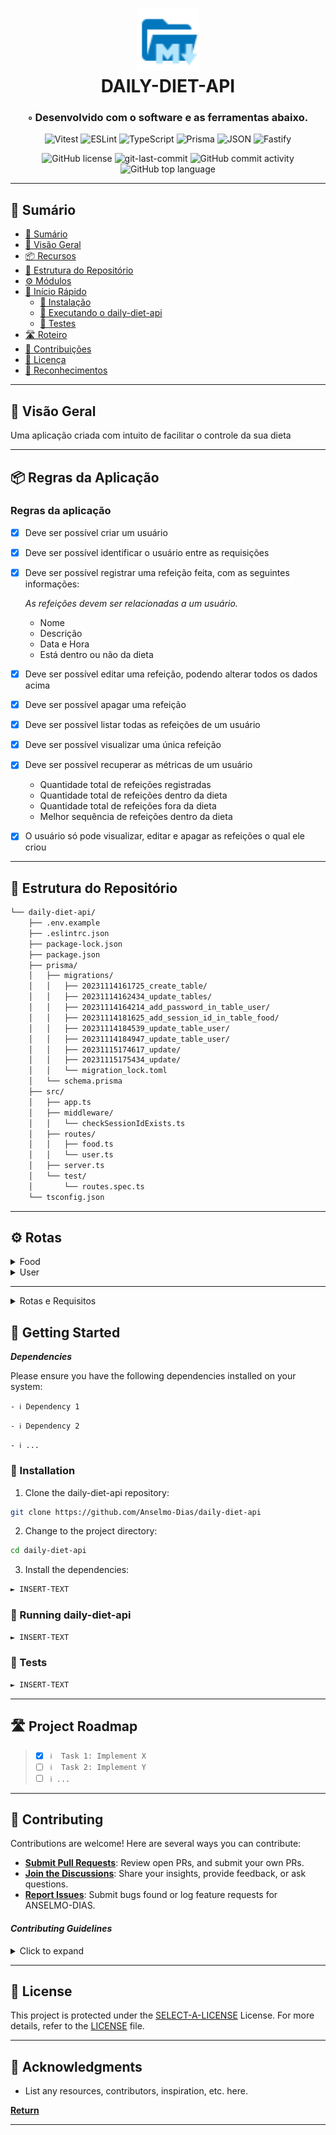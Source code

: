 <div align="center">
<h1 align="center">
<img src="https://raw.githubusercontent.com/PKief/vscode-material-icon-theme/ec559a9f6bfd399b82bb44393651661b08aaf7ba/icons/folder-markdown-open.svg" width="100" />
<br>DAILY-DIET-API</h1>
<h3>◦ Desenvolvido com o software e as ferramentas abaixo.</h3>

<p align="center">
<img src="https://img.shields.io/badge/Vitest-6E9F18.svg?style=flat-square&logo=Vitest&logoColor=white" alt="Vitest" />
<img src="https://img.shields.io/badge/ESLint-4B32C3.svg?style=flat-square&logo=ESLint&logoColor=white" alt="ESLint" />
<img src="https://img.shields.io/badge/TypeScript-3178C6.svg?style=flat-square&logo=TypeScript&logoColor=white" alt="TypeScript" />
<img src="https://img.shields.io/badge/Prisma-2D3748.svg?style=flat-square&logo=Prisma&logoColor=white" alt="Prisma" />
<img src="https://img.shields.io/badge/JSON-000000.svg?style=flat-square&logo=JSON&logoColor=white" alt="JSON" />
<img src="https://img.shields.io/badge/Fastify-000000.svg?style=flat-square&logo=Fastify&logoColor=white" alt="Fastify" />
</p>
<img src="https://img.shields.io/github/license/Anselmo-Dias/daily-diet-api?style=flat-square&color=5D6D7E" alt="GitHub license" />
<img src="https://img.shields.io/github/last-commit/Anselmo-Dias/daily-diet-api?style=flat-square&color=5D6D7E" alt="git-last-commit" />
<img src="https://img.shields.io/github/commit-activity/m/Anselmo-Dias/daily-diet-api?style=flat-square&color=5D6D7E" alt="GitHub commit activity" />
<img src="https://img.shields.io/github/languages/top/Anselmo-Dias/daily-diet-api?style=flat-square&color=5D6D7E" alt="GitHub top language" />
</div>

---

## 📖 Sumário
- [📖 Sumário](#-sumário)
- [📍 Visão Geral](#-visão-geral)
- [📦 Recursos](#-Regras-da-Aplicação)
- [📂 Estrutura do Repositório](#-Estrutura-do-Repositório)
- [⚙️ Módulos](#módulos)
- [🚀 Início Rápido](#-início-rápido)
    - [🔧 Instalação](#-instalação)
    - [🤖 Executando o daily-diet-api](#-executando-o-daily-diet-api)
    - [🧪 Testes](#-testes)
- [🛣 Roteiro](#-roteiro)
- [🤝 Contribuições](#-contribuições)
- [📄 Licença](#-licença)
- [👏 Reconhecimentos](#-reconhecimentos)

---

## 📍 Visão Geral

Uma aplicação criada com intuito de facilitar o controle da sua dieta

---

## 📦 Regras da Aplicação

### Regras da aplicação

- [x] Deve ser possível criar um usuário <br/>
- [x] Deve ser possível identificar o usuário entre as requisições <br/>
- [x] Deve ser possível registrar uma refeição feita, com as seguintes informações: 

    *As refeições devem ser relacionadas a um usuário.*
    
    - Nome
    - Descrição
    - Data e Hora
    - Está dentro ou não da dieta

- [x] Deve ser possível editar uma refeição, podendo alterar todos os dados acima <br/>
- [x] Deve ser possível apagar uma refeição <br/>
- [x] Deve ser possível listar todas as refeições de um usuário <br/>
- [x] Deve ser possível visualizar uma única refeição <br/>
- [X] Deve ser possível recuperar as métricas de um usuário <br/>
    - Quantidade total de refeições registradas
    - Quantidade total de refeições dentro da dieta
    - Quantidade total de refeições fora da dieta
    - Melhor sequência de refeições dentro da dieta
- [x] O usuário só pode visualizar, editar e apagar as refeições o qual ele criou

---


## 📂 Estrutura do Repositório

```sh
└── daily-diet-api/
    ├── .env.example
    ├── .eslintrc.json
    ├── package-lock.json
    ├── package.json
    ├── prisma/
    │   ├── migrations/
    │   │   ├── 20231114161725_create_table/
    │   │   ├── 20231114162434_update_tables/
    │   │   ├── 20231114164214_add_password_in_table_user/
    │   │   ├── 20231114181625_add_session_id_in_table_food/
    │   │   ├── 20231114184539_update_table_user/
    │   │   ├── 20231114184947_update_table_user/
    │   │   ├── 20231115174617_update/
    │   │   ├── 20231115175434_update/
    │   │   └── migration_lock.toml
    │   └── schema.prisma
    ├── src/
    │   ├── app.ts
    │   ├── middleware/
    │   │   └── checkSessionIdExists.ts
    │   ├── routes/
    │   │   ├── food.ts
    │   │   └── user.ts
    │   ├── server.ts
    │   └── test/
    │       └── routes.spec.ts
    └── tsconfig.json
````

---


## ⚙️ Rotas

<details closed><summary>Food</summary>

| Rota                                                                                            | Metodo                   |
| ---                                                                                             | ---                       |
| /food       | GET |
| /food/:id       | GET |
| /food       | POST |
| /food/:id       | PUT |
| /food/:id       | DELETE |

</details>

<details closed><summary>User</summary>

| Rota                                                                                            | Metodo                   |
| ---                                                                                             | ---                       |
| /metrics       | GET |
| /register       | POST |

</details>

---

<details closed><summary>Rotas e Requisitos</summary>

## 🛣️ Rotas e Requisitos

### 🍲 Food

#### `GET /food`

Retorna todas as refeições registradas pelo usuário autenticado.

**Pré-requisitos:**
- [x] O usuário deve estar autenticado com uma sessão válida.

---

#### `GET /food/:id`

Retorna uma refeição específica com base no ID fornecido.

**Pré-requisitos:**
- [x] O usuário deve estar autenticado com uma sessão válida.

---

#### `POST /food`

Registra uma nova refeição com os seguintes dados no corpo da requisição:
- `name` (string): Nome da refeição.
- `userId` (string): ID do usuário proprietário da refeição.
- `description` (string): Descrição da refeição.
- `inDiet` (enum): Indica se a refeição está na dieta (`diet`) ou não (`nodiet`).

**Pré-requisitos:**
- [x] O usuário deve estar autenticado com uma sessão válida.

---

#### `PUT /food/:id`

Atualiza uma refeição existente com os seguintes dados no corpo da requisição:
- \`name\` (string): Novo nome da refeição.
- \`description\` (string): Nova descrição da refeição.
- \`inDiet\` (enum): Indica se a refeição está na dieta (\`diet\`) ou não (\`nodiet\`).

**Pré-requisitos:**
- [x] O usuário deve estar autenticado com uma sessão válida.

---

#### `DELETE /food/:id`

Exclui uma refeição com base no ID fornecido.

**Pré-requisitos:**
- [x] O usuário deve estar autenticado com uma sessão válida.

---

### 📊 User

#### `GET /metrics`

Retorna métricas relacionadas às refeições do usuário autenticado, incluindo:
- `quantityFood`: Quantidade total de refeições registradas.
- `diet`: Quantidade total de refeições dentro da dieta.
- `noDiet`: Quantidade total de refeições fora da dieta.
- `sequenceDiet`: Melhor sequência de refeições dentro da dieta.

**Pré-requisitos:**
- [x] O usuário deve estar autenticado com uma sessão válida.

---

### 📝 Registro de Usuário

#### `POST /register`

Registra um novo usuário com os seguintes dados no corpo da requisição:
- \`name\` (string): Nome do usuário.
- \`email\` (string): Endereço de e-mail do usuário (deve ser único).
- \`password\` (string): Senha do usuário.

**Pré-requisitos:**
- [ ] Não requer autenticação.

---

</details>

## 🚀 Getting Started

***Dependencies***

Please ensure you have the following dependencies installed on your system:

`- ℹ️ Dependency 1`

`- ℹ️ Dependency 2`

`- ℹ️ ...`

### 🔧 Installation

1. Clone the daily-diet-api repository:
```sh
git clone https://github.com/Anselmo-Dias/daily-diet-api
```

2. Change to the project directory:
```sh
cd daily-diet-api
```

3. Install the dependencies:
```sh
► INSERT-TEXT
```

### 🤖 Running daily-diet-api

```sh
► INSERT-TEXT
```

### 🧪 Tests
```sh
► INSERT-TEXT
```

---


## 🛣 Project Roadmap

> - [X] `ℹ️  Task 1: Implement X`
> - [ ] `ℹ️  Task 2: Implement Y`
> - [ ] `ℹ️ ...`


---

## 🤝 Contributing

Contributions are welcome! Here are several ways you can contribute:

- **[Submit Pull Requests](https://github.com/Anselmo-Dias/daily-diet-api/blob/main/CONTRIBUTING.md)**: Review open PRs, and submit your own PRs.
- **[Join the Discussions](https://github.com/Anselmo-Dias/daily-diet-api/discussions)**: Share your insights, provide feedback, or ask questions.
- **[Report Issues](https://github.com/Anselmo-Dias/daily-diet-api/issues)**: Submit bugs found or log feature requests for ANSELMO-DIAS.

#### *Contributing Guidelines*

<details closed>
<summary>Click to expand</summary>

1. **Fork the Repository**: Start by forking the project repository to your GitHub account.
2. **Clone Locally**: Clone the forked repository to your local machine using a Git client.
   ```sh
   git clone <your-forked-repo-url>
   ```
3. **Create a New Branch**: Always work on a new branch, giving it a descriptive name.
   ```sh
   git checkout -b new-feature-x
   ```
4. **Make Your Changes**: Develop and test your changes locally.
5. **Commit Your Changes**: Commit with a clear and concise message describing your updates.
   ```sh
   git commit -m 'Implemented new feature x.'
   ```
6. **Push to GitHub**: Push the changes to your forked repository.
   ```sh
   git push origin new-feature-x
   ```
7. **Submit a Pull Request**: Create a PR against the original project repository. Clearly describe the changes and their motivations.

Once your PR is reviewed and approved, it will be merged into the main branch.

</details>

---

## 📄 License


This project is protected under the [SELECT-A-LICENSE](https://choosealicense.com/licenses) License. For more details, refer to the [LICENSE](https://choosealicense.com/licenses/) file.

---

## 👏 Acknowledgments

- List any resources, contributors, inspiration, etc. here.

[**Return**](#Top)

---

